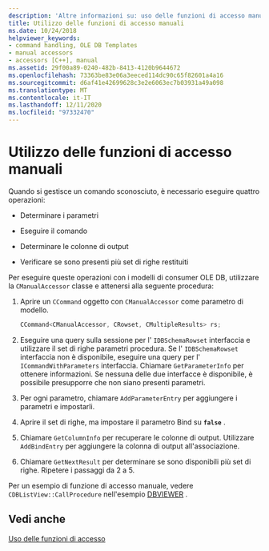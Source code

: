 ```yaml
---
description: 'Altre informazioni su: uso delle funzioni di accesso manuali'
title: Utilizzo delle funzioni di accesso manuali
ms.date: 10/24/2018
helpviewer_keywords:
- command handling, OLE DB Templates
- manual accessors
- accessors [C++], manual
ms.assetid: 29f00a89-0240-482b-8413-4120b9644672
ms.openlocfilehash: 73363be83e06a3eeced114dc90c65f82601a4a16
ms.sourcegitcommit: d6af41e42699628c3e2e6063ec7b03931a49a098
ms.translationtype: MT
ms.contentlocale: it-IT
ms.lasthandoff: 12/11/2020
ms.locfileid: "97332470"
---
```

# <a name="using-manual-accessors"></a>Utilizzo delle funzioni di accesso manuali

Quando si gestisce un comando sconosciuto, è necessario eseguire quattro operazioni:

- Determinare i parametri

- Eseguire il comando

- Determinare le colonne di output

- Verificare se sono presenti più set di righe restituiti

Per eseguire queste operazioni con i modelli di consumer OLE DB, utilizzare la `CManualAccessor` classe e attenersi alla seguente procedura:

1. Aprire un `CCommand` oggetto con `CManualAccessor` come parametro di modello.

    ```cpp
    CCommand<CManualAccessor, CRowset, CMultipleResults> rs;
    ```

1. Eseguire una query sulla sessione per l' `IDBSchemaRowset` interfaccia e utilizzare il set di righe parametri procedura. Se l' `IDBSchemaRowset` interfaccia non è disponibile, eseguire una query per l' `ICommandWithParameters` interfaccia. Chiamare `GetParameterInfo` per ottenere informazioni. Se nessuna delle due interfacce è disponibile, è possibile presupporre che non siano presenti parametri.

1. Per ogni parametro, chiamare `AddParameterEntry` per aggiungere i parametri e impostarli.

1. Aprire il set di righe, ma impostare il parametro Bind su **`false`** .

1. Chiamare `GetColumnInfo` per recuperare le colonne di output. Utilizzare `AddBindEntry` per aggiungere la colonna di output all'associazione.

1. Chiamare `GetNextResult` per determinare se sono disponibili più set di righe. Ripetere i passaggi da 2 a 5.

Per un esempio di funzione di accesso manuale, vedere `CDBListView::CallProcedure` nell'esempio [DBVIEWER](https://github.com/Microsoft/VCSamples/tree/master/VC2010Samples/ATL/OLEDB/Consumer) .

## <a name="see-also"></a>Vedi anche

[Uso delle funzioni di accesso](../../data/oledb/using-accessors.md)

